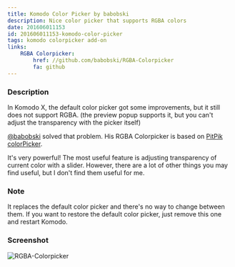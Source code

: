 ```yaml
---
title: Komodo Color Picker by babobski
description: Nice color picker that supports RGBA colors
date: 201606011153
id: 201606011153-komodo-color-picker
tags: komodo colorpicker add-on
links:
    RGBA Colorpicker:
        href: //github.com/babobski/RGBA-Colorpicker
        fa: github
---
```

### Description

In Komodo X, the default color picker got some improvements, but it still does
not support RGBA. (the preview popup supports it, but you can't adjust the
transparency with the picker itself)

[@babobski](//github.com/babobski) solved that problem. His RGBA Colorpicker
is based on [PitPik colorPicker](//github.com/PitPik/colorPicker).

It's very powerful! The most useful feature is adjusting transparency of
current color with a slider. However, there are a lot of other things you may
find useful, but I don't find them useful for me.

### Note

It replaces the default color picker and there's no way to change between them.
If you want to restore the default color picker, just remove this one and
restart Komodo.

### Screenshot

![RGBA-Colorpicker](//github.com/babobski/RGBA-Colorpicker/raw/master/screenshot01.png)